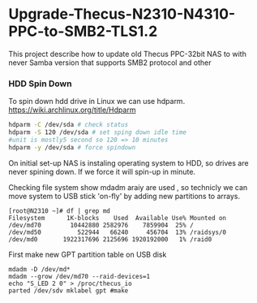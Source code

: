 # Upgrade-Thecus-N2310-N4310-PPC-to-SMB2-TLS1.2
This project describe how to update old Thecus PPC-32bit NAS to with never Samba version that supports SMB2 protocol and other
### HDD Spin Down
To spin down hdd drive in Linux we can use hdparm. https://wiki.archlinux.org/title/Hdparm
``` bash
hdparm -C /dev/sda # check status
hdparm -S 120 /dev/sda # set sping down idle time
#unit is mostly5 second so 120 => 10 minutes
hdparm -y /dev/sda # force spindown

```
 On initial set-up NAS is instaling operating system to HDD, so drives are never spining down. If we force it will spin-up in minute.

 Checking file system show mdadm araiy are used , so technicly we can move system to USB stick 'on-fly' by adding new partitions to arrays.

 ```
[root@N2310 ~]# df | grep md
Filesystem      1K-blocks    Used  Available Use% Mounted on
/dev/md70        10442880 2582976    7859904  25% /
/dev/md50          522944   66240     456704  13% /raidsys/0
/dev/md0       1922317696 2125696 1920192000   1% /raid0
```

First make new GPT partition table on USB disk
```
mdadm -D /dev/md*
mdadm --grow /dev/md70 --raid-devices=1
echo "S_LED 2 0" > /proc/thecus_io
parted /dev/sdv mklabel gpt #make
```
